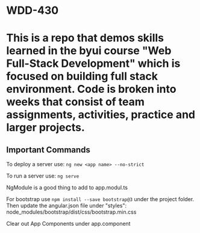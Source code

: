  # WDD-430
 
 # This is a repo that demos skills learned in the byui course "Web Full-Stack Development" which is focused on building full stack environment. Code is broken into weeks that consist of team assignments, activities, practice and larger projects.

## Important Commands
 To deploy a server use:
 `ng new <app name> --no-strict`

 To run a server use:
 `ng serve`

 NgModule is a good thing to add to app.modul.ts

 For bootstrap use `npm install --save bootstrap@3` under the project folder. Then update the angular.json file under "styles": node_modules/bootstrap/dist/css/bootstrap.min.css

 Clear out App Components under app.component